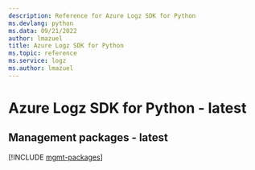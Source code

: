 ```yaml
---
description: Reference for Azure Logz SDK for Python
ms.devlang: python
ms.data: 09/21/2022
author: lmazuel
title: Azure Logz SDK for Python
ms.topic: reference
ms.service: logz
ms.author: lmazuel
---
```

# Azure Logz SDK for Python - latest

## Management packages - latest
[!INCLUDE [mgmt-packages](logz-mgmt-index.md)]